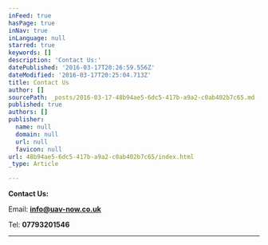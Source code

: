 ```yaml
---
inFeed: true
hasPage: true
inNav: true
inLanguage: null
starred: true
keywords: []
description: 'Contact Us:'
datePublished: '2016-03-17T20:26:59.556Z'
dateModified: '2016-03-17T20:25:04.713Z'
title: Contact Us
author: []
sourcePath: _posts/2016-03-17-48b94ae5-6dc5-417b-a9a2-c0ab402b7c65.md
published: true
authors: []
publisher:
  name: null
  domain: null
  url: null
  favicon: null
url: 48b94ae5-6dc5-417b-a9a2-c0ab402b7c65/index.html
_type: Article

---
```

**Contact Us:**

Email: **[info@uav-now.co.uk][0]**

Tel: **07793201546**

****

[0]: info@uav-now.co.uk